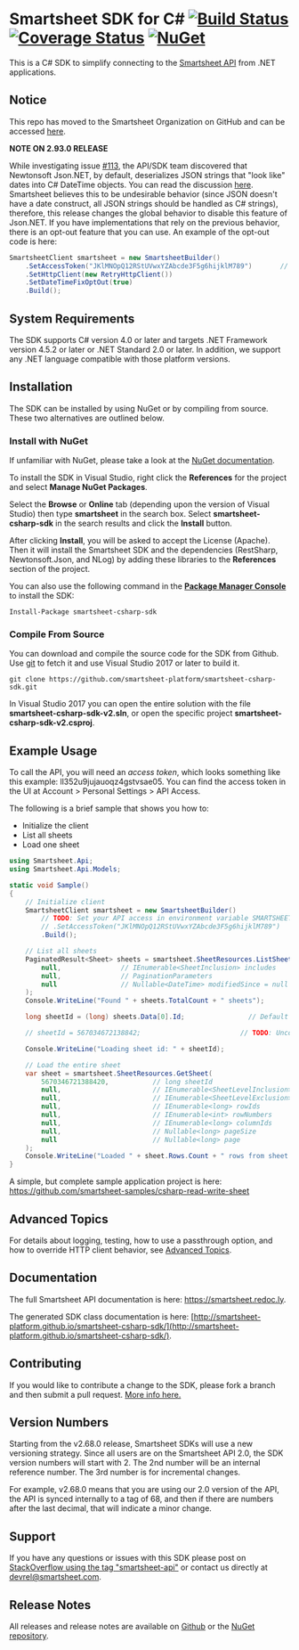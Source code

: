 # Smartsheet SDK for C# [![Build Status](https://travis-ci.org/smartsheet-platform/smartsheet-csharp-sdk.svg?branch=master)](https://travis-ci.org/smartsheet-platform/smartsheet-csharp-sdk) [![Coverage Status](https://coveralls.io/repos/github/smartsheet-platform/smartsheet-csharp-sdk/badge.svg?branch=master)](https://coveralls.io/github/smartsheet-platform/smartsheet-csharp-sdk?branch=master) [![NuGet](https://img.shields.io/nuget/v/smartsheet-csharp-sdk.svg)](https://www.nuget.org/packages/smartsheet-csharp-sdk/)

This is a C# SDK to simplify connecting to the [Smartsheet API](https://smartsheet.redoc.ly) from .NET applications.

## Notice
This repo has moved to the Smartsheet Organization on GitHub and can be accessed [here](https://github.com/smartsheet/smartsheet-csharp-sdk).

**NOTE ON 2.93.0 RELEASE**

While investigating issue [#113](https://github.com/smartsheet-platform/smartsheet-csharp-sdk/issues/113), the API/SDK team discovered that Newtonsoft Json.NET, by default, deserializes JSON strings that "look like" dates into C# DateTime objects. 
You can read the discussion [here](https://github.com/JamesNK/Newtonsoft.Json/issues/862). Smartsheet believes this to 
be undesirable behavior (since JSON doesn't have a date construct, all JSON strings should be handled as C# strings), 
therefore, this release changes the global behavior to disable this feature of Json.NET. If you have implementations that rely on the previous behavior, there is an opt-out feature that you can use. An example of the opt-out code is here:

```csharp
SmartsheetClient smartsheet = new SmartsheetBuilder()
    .SetAccessToken("JKlMNOpQ12RStUVwxYZAbcde3F5g6hijklM789")       // TODO: Set your API access in environment variable SMARTSHEET_ACCESS_TOKEN or else here
    .SetHttpClient(new RetryHttpClient())
    .SetDateTimeFixOptOut(true)
    .Build();
```
   
## System Requirements

The SDK supports C# version 4.0 or later and targets .NET Framework version 4.5.2 or later or .NET Standard 2.0 or later. 
In addition, we support any .NET language compatible with those platform versions.

## Installation
The SDK can be installed by using NuGet or by compiling from source. These two alternatives are outlined below.

### Install with NuGet
If unfamiliar with NuGet, please take a look at the [NuGet documentation](http://docs.nuget.org/). 

To install the SDK in Visual Studio, right click the **References** for the project and select **Manage NuGet Packages**.

Select the **Browse** or **Online** tab (depending upon the version of Visual Studio) then type **smartsheet** in the search box. Select **smartsheet-csharp-sdk** in the search results and click the **Install** button.

After clicking **Install**, you will be asked to accept the License (Apache). Then it will install the Smartsheet SDK and the dependencies (RestSharp, Newtonsoft.Json, and NLog) by adding these libraries to the **References** section of the project.

You can also use the following command in the **[Package Manager Console](http://docs.nuget.org/docs/start-here/using-the-package-manager-console)** to install the SDK:

```dos
Install-Package smartsheet-csharp-sdk
```

### Compile From Source
You can download and compile the source code for the SDK from Github. Use [git](http://git-scm.com/) to fetch it and 
use Visual Studio 2017 or later to build it.

```dos
git clone https://github.com/smartsheet-platform/smartsheet-csharp-sdk.git
```

In Visual Studio 2017 you can open the entire solution with the file **smartsheet-csharp-sdk-v2.sln**, or open the specific 
project **smartsheet-csharp-sdk-v2.csproj**.

## Example Usage
To call the API, you will need an *access token*, which looks something like this example: ll352u9jujauoqz4gstvsae05. You can find the access token in the UI at Account > Personal Settings > API Access.

The following is a brief sample that shows you how to:

* Initialize the client
* List all sheets
* Load one sheet

```csharp
using Smartsheet.Api;
using Smartsheet.Api.Models;

static void Sample()
{
    // Initialize client
    SmartsheetClient smartsheet = new SmartsheetBuilder()
        // TODO: Set your API access in environment variable SMARTSHEET_ACCESS_TOKEN or else here
        // .SetAccessToken("JKlMNOpQ12RStUVwxYZAbcde3F5g6hijklM789")
        .Build();

    // List all sheets
    PaginatedResult<Sheet> sheets = smartsheet.SheetResources.ListSheets(
        null,               // IEnumerable<SheetInclusion> includes
        null,               // PaginationParameters
        null                // Nullable<DateTime> modifiedSince = null
    );
    Console.WriteLine("Found " + sheets.TotalCount + " sheets");

    long sheetId = (long) sheets.Data[0].Id;                // Default to first sheet

    // sheetId = 567034672138842;                         // TODO: Uncomment if you wish to read a specific sheet

    Console.WriteLine("Loading sheet id: " + sheetId);

    // Load the entire sheet
    var sheet = smartsheet.SheetResources.GetSheet(
        5670346721388420,           // long sheetId
        null,                       // IEnumerable<SheetLevelInclusion> includes
        null,                       // IEnumerable<SheetLevelExclusion> excludes
        null,                       // IEnumerable<long> rowIds
        null,                       // IEnumerable<int> rowNumbers
        null,                       // IEnumerable<long> columnIds
        null,                       // Nullable<long> pageSize
        null                        // Nullable<long> page
    );
    Console.WriteLine("Loaded " + sheet.Rows.Count + " rows from sheet: " + sheet.Name);
}
```
A simple, but complete sample application project is here: https://github.com/smartsheet-samples/csharp-read-write-sheet

## Advanced Topics
For details about logging, testing, how to use a passthrough option, and how to override HTTP client behavior, see [Advanced Topics](ADVANCED.md).

## Documentation
The full Smartsheet API documentation is here: https://smartsheet.redoc.ly.

The generated SDK class documentation is here: [http://smartsheet-platform.github.io/smartsheet-csharp-sdk/](http://smartsheet-platform.github.io/smartsheet-csharp-sdk/).

## Contributing
If you would like to contribute a change to the SDK, please fork a branch and then submit a pull request. [More info here.](https://help.github.com/articles/using-pull-requests)

## Version Numbers
Starting from the v2.68.0 release, Smartsheet SDKs will use a new versioning strategy. Since all users are on the 
Smartsheet API 2.0, the SDK version numbers will start with 2. The 2nd number will be an internal reference number.
The 3rd number is for incremental changes.

For example, v2.68.0 means that you are using our 2.0 version of the API, the API is synced internally to a tag of 68,
and then if there are numbers after the last decimal, that will indicate a minor change.

## Support
If you have any questions or issues with this SDK please post on [StackOverflow using the tag "smartsheet-api"](http://stackoverflow.com/questions/tagged/smartsheet-api) or contact us directly at devrel@smartsheet.com.

## Release Notes

All releases and release notes are available on [Github](https://github.com/smartsheet-platform/smartsheet-csharp-sdk/releases) or the [NuGet repository](https://www.nuget.org/packages/smartsheet-csharp-sdk/).

